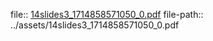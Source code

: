 file:: [14slides3_1714858571050_0.pdf](../assets/14slides3_1714858571050_0.pdf)
file-path:: ../assets/14slides3_1714858571050_0.pdf
